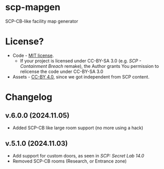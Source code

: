 # scp-mapgen
 SCP-CB-like facility map generator

# License?
- Code - [MIT license](/LICENSE.MIT).
  - If your project is licensed under CC-BY-SA 3.0 (e.g. *SCP - Containment Breach* remake), the Author grants You permission to relicense the code under CC-BY-SA 3.0
- Assets - [CC-BY 4.0](/LICENSE.CCBY4), since we got independent from SCP content.

# Changelog
## v.6.0.0 (2024.11.05)
- Added SCP-CB like large room support (no more using a hack)
## v.5.1.0 (2024.11.03)
- Add support for custom doors, as seen in *SCP: Secret Lab 14.0*
- Removed SCP-CB rooms (Research, or Entrance zone)